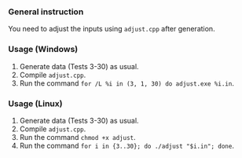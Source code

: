 ### General instruction

You need to adjust the inputs using `adjust.cpp` after generation.

### Usage (Windows)

1. Generate data (Tests 3-30) as usual.
2. Compile `adjust.cpp`.
3. Run the command `for /L %i in (3, 1, 30) do adjust.exe %i.in`.

### Usage (Linux)

1. Generate data (Tests 3-30) as usual.
2. Compile `adjust.cpp`.
3. Run the command `chmod +x adjust`.
4. Run the command `for i in {3..30}; do ./adjust "$i.in"; done`.

